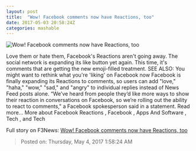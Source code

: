 ```yaml
---
layout: post
title:  "Wow! Facebook comments now have Reactions, too"
date: 2017-05-03 20:58:24Z
categories: mashable
---
```


![Wow! Facebook comments now have Reactions, too](http://i.amz.mshcdn.com/JFKh_oaClen_HkY5lB-s9XIQYTo=/1200x630/2017%2F05%2F03%2F08%2Fcba4c950dbc64923a5489ef4cd5ab300.6528d.png)

Love them or hate them, Facebook's Reactions aren't going away. The social network is expanding its like button yet again. This time, it's comments that are getting the new emoji-filled treatment. SEE ALSO: You might want to rethink what you're 'liking' on Facebook now Facebook is finally expanding its Reactions to comments, so users can add "love," "haha," "wow," "sad," and "angry" to individual replies instead of News Feed posts alone. “We’ve heard from people they’d like more ways to show their reaction in conversations on Facebook, so we’re rolling out the ability to react to comments," a Facebook spokesperson said in a statement. Read more... More about Facebook Reactions , Facebook , Apps And Software , Tech , and Tech


Full story on F3News: [Wow! Facebook comments now have Reactions, too](http://www.f3nws.com/n/qufZXG)

> Posted on: Thursday, May 4, 2017 1:58:24 AM

